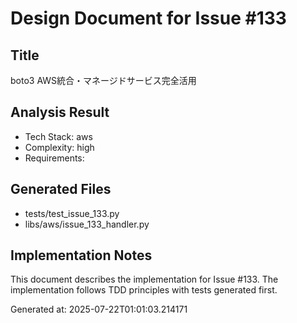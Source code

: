 # Design Document for Issue #133

## Title
boto3 AWS統合・マネージドサービス完全活用

## Analysis Result
- Tech Stack: aws
- Complexity: high
- Requirements: 

## Generated Files
- tests/test_issue_133.py
- libs/aws/issue_133_handler.py

## Implementation Notes
This document describes the implementation for Issue #133.
The implementation follows TDD principles with tests generated first.

Generated at: 2025-07-22T01:01:03.214171
